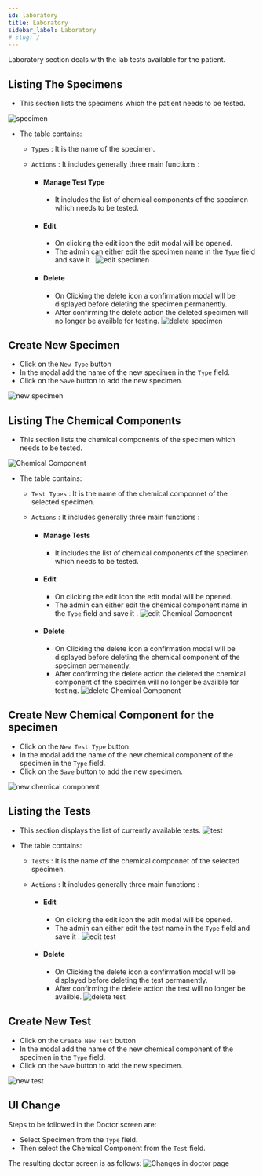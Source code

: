 ```yaml
---
id: laboratory
title: Laboratory
sidebar_label: Laboratory
# slug: /
---
```


Laboratory section deals with the lab tests available for the patient.

## Listing The Specimens

- This section lists the specimens which the patient needs to be tested.

![specimen](assets/laboratory/lab_main.png)

- The table contains:

  - `Types` : It is the name of the specimen.
  - `Actions` : It includes generally three main functions :

    - #### Manage Test Type
      - It includes the list of chemical components of the specimen which needs to be tested.
      <!-- ![manage specimen](assets/laboratory/laborartory_manage_tests.png) -->
    - #### Edit

      - On clicking the edit icon the edit modal will be opened.
      - The admin can either edit the specimen name in the `Type` field and save it .
      ![edit specimen](assets/laboratory/lab_main_edit.png)

    - #### Delete
      - On Clicking the delete icon a confirmation modal will be displayed before deleting the specimen permanently.
      - After confirming the delete action the deleted specimen will no longer be availble for testing.
      ![delete specimen](assets/laboratory/lab_main_delete.png)


  

## Create New Specimen

- Click on the `New Type` button
- In the modal add the name of the new specimen in the `Type` field.
- Click on the `Save` button to add the new specimen.

![new specimen](assets/laboratory/lab_main_new_type.png)

## Listing The Chemical Components

- This section lists the chemical components of the specimen which needs to be tested.

![Chemical Component](assets/laboratory/lab_test_type_main.png)

- The table contains:

  - `Test Types` : It is the name of the chemical componnet of the selected specimen.
  - `Actions` : It includes generally three main functions :

    - #### Manage Tests
      - It includes the list of chemical components of the specimen which needs to be tested.
    - #### Edit

      - On clicking the edit icon the edit modal will be opened.
      - The admin can either edit the chemical component name in the `Type` field and save it .
      ![edit Chemical Component](assets/laboratory/lab_test_type_edit.png)

    - #### Delete
      - On Clicking the delete icon a confirmation modal will be displayed before deleting the chemical component of the specimen permanently.
      - After confirming the delete action the deleted the chemical component of the specimen will no longer be availble for testing.
      ![delete Chemical Component](assets/laboratory/lab_test_type_delete.png)
  
  

## Create New Chemical Component for the specimen

- Click on the `New Test Type` button
- In the modal add the name of the new chemical component of the specimen in the `Type` field.
- Click on the `Save` button to add the new specimen.

![new chemical component](assets/laboratory/lab_test_type_new.png)

## Listing the Tests

- This section displays the list of currently available tests.
![test](assets/laboratory/lab_test_main.png)


- The table contains:

  - `Tests` : It is the name of the chemical componnet of the selected specimen.
  - `Actions` : It includes generally three main functions :

    - #### Edit

      - On clicking the edit icon the edit modal will be opened.
      - The admin can either edit the test name in the `Type` field and save it .
      ![edit test](assets/laboratory/lab_test_edit.png)

    - #### Delete
      - On Clicking the delete icon a confirmation modal will be displayed before deleting the test permanently.
      - After confirming the delete action the test will no longer be availble.
      ![delete test](assets/laboratory/lab_test_delete.png)



## Create New Test

- Click on the `Create New Test` button
- In the modal add the name of the new chemical component of the specimen in the `Type` field.
- Click on the `Save` button to add the new specimen.


![new test](assets/laboratory/lab_test_new.png)

## UI Change

Steps to be followed in the Doctor screen are:

- Select Specimen from the `Type` field.
- Then select the Chemical Component from the `Test` field.


The resulting doctor screen is as follows:
![Changes in doctor page](assets/laboratory/lab_doctor.png)